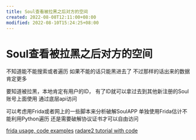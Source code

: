 ```yaml
---
title: Soul查看被拉黑之后对方的空间
created: 2022-08-08T12:11:00+08:00
modified: 2022-08-10T15:24:25+08:00
---
```


# Soul查看被拉黑之后对方的空间

不知道能不能搜索或者遍历 如果不能的话只能黑进去了 不过那样的话出来的数据肯定更多

要知道被拉黑，本地肯定有用户的ID， 有了ID就可以拿过去到其他新注册的Soul账号上面使用 通过底层api访问

可以考虑用Frida或者网上的一些脚本来分析破解SoulAPP 单独使用Frida估计不能利用Python遍历 还是需要破解协议证书才可以自由访问

[frida usage, code examples]()
[radare2 tutorial with code]()
